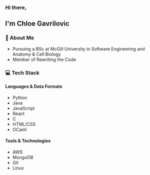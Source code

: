 ### Hi there,

## I'm Chloe Gavrilovic

### 👋 About Me
- Pursuing a BSc at McGill University in Software Engineering and Anatomy & Cell Biology
- Member of Rewriting the Code

### 💻 Tech Stack
#### Languages & Data Formats
- Python
- Java
- JavaScript
- React
- C
- HTML/CSS
- OCaml

#### Tools & Technologies
- AWS
- MongoDB
- Git
- Linux

<!--
**cmgvc/cmgvc** is a ✨ _special_ ✨ repository because its `README.md` (this file) appears on your GitHub profile.

Here are some ideas to get you started:

- 🔭 I’m currently working on ...
- 🌱 I’m currently learning ...
- 👯 I’m looking to collaborate on ...
- 🤔 I’m looking for help with ...
- 💬 Ask me about ...
- 📫 How to reach me: ...
- 😄 Pronouns: ...
- ⚡ Fun fact: ...
-->
